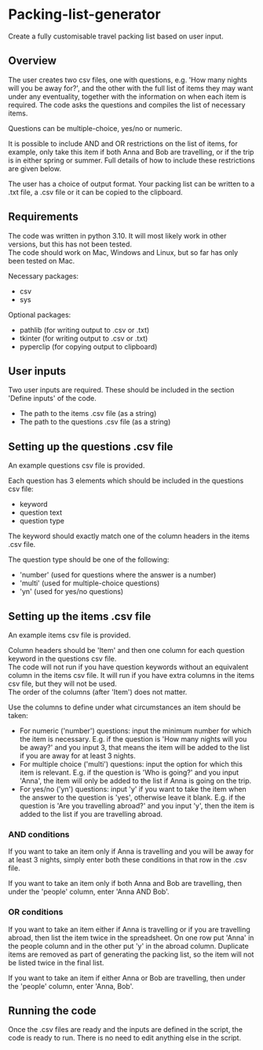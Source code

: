 # Packing-list-generator
Create a fully customisable travel packing list based on user input.

## Overview
The user creates two csv files, one with questions, e.g. 'How many nights will you be away for?', and the other with the full list of items they may want under any eventuality, together with the information on when each item is required. The code asks the questions and compiles the list of necessary items.

Questions can be multiple-choice, yes/no or numeric.

It is possible to include AND and OR restrictions on the list of items, for example, only take this item if both Anna and Bob are travelling, or if the trip is in either spring or summer. Full details of how to include these restrictions are given below.

The user has a choice of output format. Your packing list can be written to a .txt file, a .csv file or it can be copied to the clipboard.

## Requirements
The code was written in python 3.10. It will most likely work in other versions, but this has not been tested.\
The code should work on Mac, Windows and Linux, but so far has only been tested on Mac.

Necessary packages:
- csv
- sys

Optional packages:
- pathlib (for writing output to .csv or .txt)
- tkinter (for writing output to .csv or .txt)
- pyperclip (for copying output to clipboard)

## User inputs
Two user inputs are required. These should be included in the section 'Define inputs' of the code.
- The path to the items .csv file (as a string)
- The path to the questions .csv file (as a string)

## Setting up the questions .csv file
An example questions csv file is provided.

Each question has 3 elements which should be included in the questions csv file:
- keyword
- question text
- question type

The keyword should exactly match one of the column headers in the items .csv file.

The question type should be one of the following:
- 'number' (used for questions where the answer is a number)
- 'multi' (used for multiple-choice questions)
- 'yn' (used for yes/no questions)

## Setting up the items .csv file
An example items csv file is provided.

Column headers should be 'Item' and then one column for each question keyword in the questions csv file.\
The code will not run if you have question keywords without an equivalent column in the items csv file. It will run if you have extra columns in the items csv file, but they will not be used.\
The order of the columns (after 'Item') does not matter.

Use the columns to define under what circumstances an item should be taken:
- For numeric ('number') questions: input the minimum number for which the item is necessary. E.g. if the question is 'How many nights will you be away?' and you input 3, that means the item will be added to the list if you are away for at least 3 nights.
- For multiple choice ('multi') questions: input the option for which this item is relevant. E.g. if the question is 'Who is going?' and you input 'Anna', the item will only be added to the list if Anna is going on the trip.
- For yes/no ('yn') questions: input 'y' if you want to take the item when the answer to the question is 'yes', otherwise leave it blank. E.g. if the question is 'Are you travelling abroad?' and you input 'y', then the item is added to the list if you are travelling abroad.

### AND conditions
If you want to take an item only if Anna is travelling and you will be away for at least 3 nights, simply enter both these conditions in that row in the .csv file.

If you want to take an item only if both Anna and Bob are travelling, then under the 'people' column, enter 'Anna AND Bob'.

### OR conditions
If you want to take an item either if Anna is travelling or if you are travelling abroad, then list the item twice in the spreadsheet. On one row put 'Anna' in the people column and in the other put 'y' in the abroad column. Duplicate items are removed as part of generating the packing list, so the item will not be listed twice in the final list.

If you want to take an item if either Anna or Bob are travelling, then under the 'people' column, enter 'Anna, Bob'.

## Running the code
Once the .csv files are ready and the inputs are defined in the script, the code is ready to run. There is no need to edit anything else in the script.
